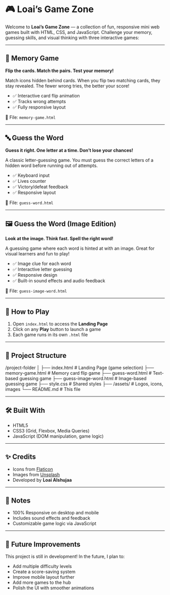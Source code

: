 # 🎮 Loai’s Game Zone

Welcome to **Loai’s Game Zone** — a collection of fun, responsive mini web games built with HTML, CSS, and JavaScript. Challenge your memory, guessing skills, and visual thinking with three interactive games:

---

## 🧠 Memory Game  
**Flip the cards. Match the pairs. Test your memory!**

Match icons hidden behind cards. When you flip two matching cards, they stay revealed. The fewer wrong tries, the better your score!

- ✅ Interactive card flip animation  
- ✅ Tracks wrong attempts  
- ✅ Fully responsive layout

📁 File: `memory-game.html`

---

## 🔤 Guess the Word  
**Guess it right. One letter at a time. Don’t lose your chances!**

A classic letter-guessing game. You must guess the correct letters of a hidden word before running out of attempts.

- ✅ Keyboard input  
- ✅ Lives counter  
- ✅ Victory/defeat feedback  
- ✅ Responsive layout

📁 File: `guess-word.html`

---

## 🖼️ Guess the Word (Image Edition)  
**Look at the image. Think fast. Spell the right word!**

A guessing game where each word is hinted at with an image. Great for visual learners and fun to play!

- ✅ Image clue for each word  
- ✅ Interactive letter guessing  
- ✅ Responsive design  
- ✅ Built-in sound effects and audio feedback

📁 File: `guess-image-word.html`

---

## 🚀 How to Play

1. Open `index.html` to access the **Landing Page**
2. Click on any **Play** button to launch a game
3. Each game runs in its own `.html` file

---

## 📁 Project Structure
/project-folder
│
├── index.html # Landing Page (game selection)
├── memory-game.html # Memory card flip game
├── guess-word.html # Text-based guessing game
├── guess-image-word.html # Image-based guessing game
├── style.css # Shared styles
├── /assets/ # Logos, icons, images
└── README.md # This file


---

## 🛠️ Built With

- HTML5
- CSS3 (Grid, Flexbox, Media Queries)
- JavaScript (DOM manipulation, game logic)

---

## ✨ Credits

- Icons from [Flaticon](https://flaticon.com)  
- Images from [Unsplash](https://unsplash.com)  
- Developed by **Loai Alshujaa**

---

## 📌 Notes

- 100% Responsive on desktop and mobile
- Includes sound effects and feedback
- Customizable game logic via JavaScript

---

## 🔧 Future Improvements

This project is still in development! In the future, I plan to:

- Add multiple difficulty levels  
- Create a score-saving system  
- Improve mobile layout further  
- Add more games to the hub  
- Polish the UI with smoother animations


